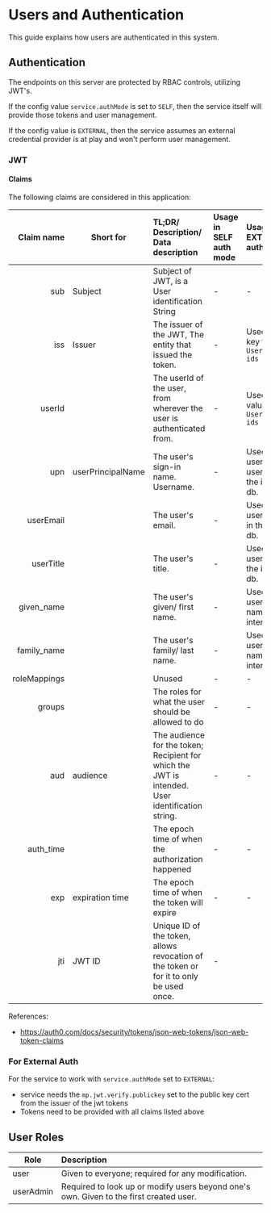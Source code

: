 # Users and Authentication

This guide explains how users are authenticated in this system.

## Authentication

The endpoints on this server are protected by RBAC controls, utilizing JWT's.

If the config value `service.authMode` is set to `SELF`, then the service itself will provide those tokens and user
management.

If the config value is `EXTERNAL`, then the service assumes an external credential provider is at play and won't perform
user management.

### JWT

#### Claims

The following claims are considered in this application:

| Claim name   | Short for         | TL;DR/ Description/ Data description                                                               | Usage in SELF auth mode     | Usage in EXTERNAL auth mode                       |
| -----------: | ----------------- | :------------------------------------------------------------------------------------------------- | :-------------------------- | :------------------------------------------------ |
| sub          | Subject           | Subject of JWT, is a User identification String                                                    | -                           | -                                                 |
| iss          | Issuer            | The issuer of the JWT, The entity that issued the token.                                           | -                           | Used as the key for `User.external ids`           |
| userId       |                   | The userId of the user, from wherever the user is authenticated from.                              | -                           | Used as the value for `User.external ids`         |
| upn          | userPrincipalName | The user's sign-in name. Username.                                                                 | -                           | Used as the user's username in the internal db.   |
| userEmail    |                   | The user's email.                                                                                  | -                           | Used as the user's email in the internal db.      |
| userTitle    |                   | The user's title.                                                                                  | -                           | Used as the user's title in the internal db.      |
| given_name   |                   | The user's given/ first name.                                                                      | -                           | Used as the user's first name in the internal db. |
| family_name  |                   | The user's family/ last name.                                                                      | -                           | Used as the user's last name in the internal db.  |
| roleMappings |                   | Unused                                                                                             | -                           | -                                                 |
| groups       |                   | The roles for what the user should be allowed to do                                                | -                           | -                                                 |
| aud          | audience          | The audience for the token; Recipient for which the JWT is intended. User identification string.   | -                           | -                                                 |
| auth_time    |                   | The epoch time of when the authorization happened                                                  | -                           | -                                                 |
| exp          | expiration time   | The epoch time of when the token will expire                                                       | -                           | -                                                 |
| jti          | JWT ID            | Unique ID of the token, allows revocation of the token or for it to only be used once.             | -                           |                                                   |

References:

- https://auth0.com/docs/security/tokens/json-web-tokens/json-web-token-claims

### For External Auth

For the service to work with `service.authMode` set to `EXTERNAL`:

- service needs the `mp.jwt.verify.publickey` set to the public key cert from the issuer of the jwt tokens
- Tokens need to be provided with all claims listed above

## User Roles

| Role | Description |
| ---- | :---------- |
| user | Given to everyone; required for any modification. |
| userAdmin | Required to look up or modify users beyond one's own. Given to the first created user. |

